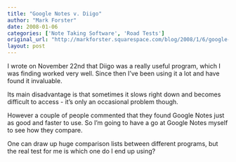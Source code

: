 ```yaml
---
title: "Google Notes v. Diigo"
author: "Mark Forster"
date: 2008-01-06
categories: ['Note Taking Software', 'Road Tests']
original_url: "http://markforster.squarespace.com/blog/2008/1/6/google-notes-v-diigo.html"
layout: post
---
```


I wrote on November 22nd that Diigo was a really useful program, which I was finding worked very well. Since then I’ve been using it a lot and have found it invaluable.

Its main disadvantage is that sometimes it slows right down and becomes difficult to access - it’s only an occasional problem though.

However a couple of people commented that they found Google Notes just as good and faster to use. So I’m going to have a go at Google Notes myself to see how they compare.

One can draw up huge comparison lists between different programs, but the real test for me is which one do I end up using?
